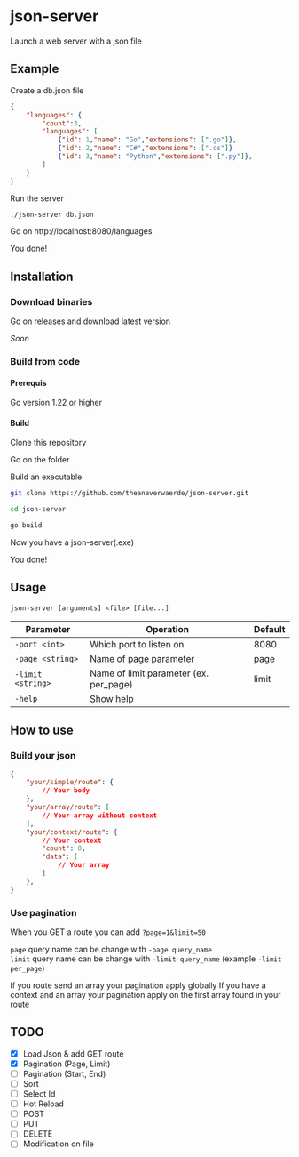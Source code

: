 # json-server
Launch a web server with a json file

## Example

Create a db.json file
```json
{
    "languages": {
        "count":3,
        "languages": [
            {"id": 1,"name": "Go","extensions": [".go"]},
            {"id": 2,"name": "C#","extensions": [".cs"]}
            {"id": 3,"name": "Python","extensions": [".py"]},
        ]
    }
}
```

Run the server 
```bash
./json-server db.json
```

Go on http://localhost:8080/languages

You done!

## Installation

### Download binaries

Go on releases and download latest version

*Soon*

### Build from code

#### Prerequis

Go version 1.22 or higher

#### Build

Clone this repository

Go on the folder

Build an executable

```bash
git clone https://github.com/theanaverwaerde/json-server.git

cd json-server

go build
```

Now you have a json-server(.exe)

You done!

## Usage

`json-server [arguments] <file> [file...]`

| Parameter         | Operation                              | Default |
|-------------------|----------------------------------------|---------|
| `-port <int>`     | Which port to listen on                | 8080    |
| `-page <string>`  | Name of page parameter                 | page    |
| `-limit <string>` | Name of limit parameter (ex. per_page) | limit   |
| `-help`           | Show help                              |         |

## How to use
### Build your json

```json
{
    "your/simple/route": {
        // Your body
    },
    "your/array/route": [
        // Your array without context
    ],
    "your/context/route": {
        // Your context
        "count": 0,
        "data": [
            // Your array
        ]
    },
}
```

### Use pagination

When you GET a route you can add `?page=1&limit=50`

`page` query name can be change with `-page query_name`  
`limit` query name can be change with `-limit query_name` (example `-limit per_page`)

If you route send an array your pagination apply globally
If you have a context and an array your pagination apply on the first array found in your route


## TODO
- [x] Load Json & add GET route
- [x] Pagination (Page, Limit)
- [ ] Pagination (Start, End)
- [ ] Sort
- [ ] Select Id
- [ ] Hot Reload
- [ ] POST
- [ ] PUT
- [ ] DELETE
- [ ] Modification on file